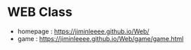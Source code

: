 # WEB Class
- homepage : https://jiminleeee.github.io/Web/
- game : https://jiminleeee.github.io/Web/game/game.html
